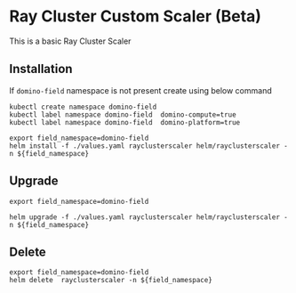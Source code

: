 # Ray Cluster Custom Scaler (Beta)
This is a basic Ray Cluster Scaler



## Installation

If `domino-field` namespace is not present create using below command

```shell
kubectl create namespace domino-field
kubectl label namespace domino-field  domino-compute=true
kubectl label namespace domino-field  domino-platform=true
```

```shell
export field_namespace=domino-field
helm install -f ./values.yaml rayclusterscaler helm/rayclusterscaler -n ${field_namespace}
```
## Upgrade

```shell
export field_namespace=domino-field

helm upgrade -f ./values.yaml rayclusterscaler helm/rayclusterscaler -n ${field_namespace}
```

## Delete 

```shell
export field_namespace=domino-field
helm delete  rayclusterscaler -n ${field_namespace}
```

